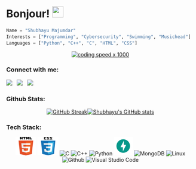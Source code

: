 # Bonjour! <img src="https://raw.githubusercontent.com/MartinHeinz/MartinHeinz/master/wave.gif" width="30px" height="30px">

```python
Name = "Shubhayu Majumdar"
Interests = ["Programming", "Cybersecurity", "Swimming", "Musichead"]
Languages = ["Python", "C++", "C", "HTML", "CSS"]
```
<div align=center>
  
[![coding speed x 1000](/images/tenor.gif)](https://github.com/shubhayu-64)
</div>


### Connect with me:
<div align=left>

<a href="https://twitter.com/shubhayu64" alt="@shubhayu64 twitter"><img src="https://img.icons8.com/color/48/000000/twitter--v1.png" ></a> &nbsp;
<a href="https://www.linkedin.com/in/shubhayumajumdar/" alt="Shubhayu Majumdar | LinkedIn"><img src="https://img.icons8.com/fluent/48/000000/linkedin.png" ></a> &nbsp;
<a href="https://www.instagram.com/shubhayu.majumdar/" alt="shubhayu.majumdar | Instagram"><img src="https://img.icons8.com/fluent/48/000000/instagram-new.png" ></a> &nbsp;
</div>

### Github Stats:
<div align=center>

[![GitHub Streak](http://github-readme-streak-stats.herokuapp.com?user=shubhayu-64&theme=gruvbox&hide_border=true&fire=fcce00&ring=fcce00)](https://github.com/shubhayu-64)[![Shubhayu's GitHub stats](https://github-readme-stats.vercel.app/api?username=shubhayu-64&show_icons=true&theme=gruvbox&hide_border=true)](https://github.com/shubhayu-64)
</div>

### Tech Stack:
<div align=center>  

<img src="https://raw.githubusercontent.com/github/explore/80688e429a7d4ef2fca1e82350fe8e3517d3494d/topics/html/html.png" title="HTML" height=50 width=55>
<img src="https://raw.githubusercontent.com/github/explore/80688e429a7d4ef2fca1e82350fe8e3517d3494d/topics/css/css.png" title="CSS" height=50 width=55>
<img src="https://img.icons8.com/color/50/000000/c-programming.png" title="C" >
<img src="https://img.icons8.com/color/48/000000/c-plus-plus-logo.png" title="C++" >
<img src="https://img.icons8.com/color/48/000000/python.png" title="Python" >
<img src="./images/fastapi.png" title="FastAPI" height=50 width=50>
<img src="https://img.icons8.com/color/48/000000/mongodb.png" title="MongoDB" >
<img src="https://img.icons8.com/color/48/000000/linux.png" title="Linux" >
<img src="https://img.icons8.com/color/48/000000/github--v1.png" title="Github" >
<img src="https://img.icons8.com/color/48/000000/visual-studio-code-2019.png" title="Visual Studio Code" >
</div>
<!--
**shubhayu-64/shubhayu-64** is a ✨ _special_ ✨ repository because its `README.md` (this file) appears on your GitHub profile.

Here are some ideas to get you started:

- 🔭 I’m currently working on ...
- 🌱 I’m currently learning ...
- 👯 I’m looking to collaborate on ...
- 🤔 I’m looking for help with ...
- 💬 Ask me about ...
- 📫 How to reach me: ...
- 😄 Pronouns: ...
- ⚡ Fun fact: ...
-->

